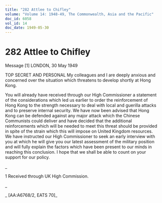```yaml
---
title: "282 Attlee to Chifley"
volume: "Volume 14: 1948-49, The Commonwealth, Asia and the Pacific"
doc_id: 6058
vol_id: 14
doc_date: 1949-05-30
---
```


# 282 Attlee to Chifley

Message [1] LONDON, 30 May 1949

TOP SECRET AND PERSONAL My colleagues and I are deeply anxious and concerned over the situation which threatens to develop shortly at Hong Kong.

You will already have received through our High Commissioner a statement of the considerations which led us earlier to order the reinforcement of Hong Kong to the strength necessary to deal with local and guerilla attacks and to preserve internal security. We have now been advised that Hong Kong can be defended against any major attack which the Chinese Communists could deliver and have decided that the additional reinforcements which will be needed to meet this threat should be provided in spite of the strain which this will impose on United Kingdom resources. We have instructed our High Commissioner to seek an early interview with you at which he will give you our latest assessment of the military position and will fully explain the factors which have been present to our minds in reaching this conclusion. I hope that we shall be able to count on your support for our policy.

_

1 Received through UK High Commission.

_

_ [AA:A6768/2, EATS 70]_
